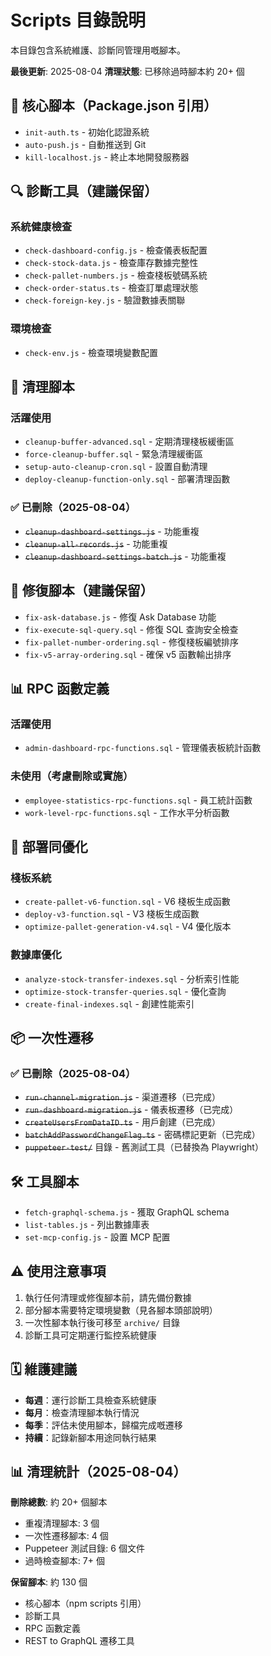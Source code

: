 # Scripts 目錄說明

本目錄包含系統維護、診斷同管理用嘅腳本。

**最後更新**: 2025-08-04
**清理狀態**: 已移除過時腳本約 20+ 個

## 📌 核心腳本（Package.json 引用）

- `init-auth.ts` - 初始化認證系統
- `auto-push.js` - 自動推送到 Git
- `kill-localhost.js` - 終止本地開發服務器

## 🔍 診斷工具（建議保留）

### 系統健康檢查

- `check-dashboard-config.js` - 檢查儀表板配置
- `check-stock-data.js` - 檢查庫存數據完整性
- `check-pallet-numbers.js` - 檢查棧板號碼系統
- `check-order-status.ts` - 檢查訂單處理狀態
- `check-foreign-key.js` - 驗證數據表關聯

### 環境檢查

- `check-env.js` - 檢查環境變數配置

## 🧹 清理腳本

### 活躍使用

- `cleanup-buffer-advanced.sql` - 定期清理棧板緩衝區
- `force-cleanup-buffer.sql` - 緊急清理緩衝區
- `setup-auto-cleanup-cron.sql` - 設置自動清理
- `deploy-cleanup-function-only.sql` - 部署清理函數

### ✅ 已刪除（2025-08-04）

- ~~`cleanup-dashboard-settings.js`~~ - 功能重複
- ~~`cleanup-all-records.js`~~ - 功能重複
- ~~`cleanup-dashboard-settings-batch.js`~~ - 功能重複

## 🔧 修復腳本（建議保留）

- `fix-ask-database.js` - 修復 Ask Database 功能
- `fix-execute-sql-query.sql` - 修復 SQL 查詢安全檢查
- `fix-pallet-number-ordering.sql` - 修復棧板編號排序
- `fix-v5-array-ordering.sql` - 確保 v5 函數輸出排序

## 📊 RPC 函數定義

### 活躍使用

- `admin-dashboard-rpc-functions.sql` - 管理儀表板統計函數

### 未使用（考慮刪除或實施）

- `employee-statistics-rpc-functions.sql` - 員工統計函數
- `work-level-rpc-functions.sql` - 工作水平分析函數

## 🚀 部署同優化

### 棧板系統

- `create-pallet-v6-function.sql` - V6 棧板生成函數
- `deploy-v3-function.sql` - V3 棧板生成函數
- `optimize-pallet-generation-v4.sql` - V4 優化版本

### 數據庫優化

- `analyze-stock-transfer-indexes.sql` - 分析索引性能
- `optimize-stock-transfer-queries.sql` - 優化查詢
- `create-final-indexes.sql` - 創建性能索引

## 📦 一次性遷移

### ✅ 已刪除（2025-08-04）

- ~~`run-channel-migration.js`~~ - 渠道遷移（已完成）
- ~~`run-dashboard-migration.js`~~ - 儀表板遷移（已完成）
- ~~`createUsersFromDataID.ts`~~ - 用戶創建（已完成）
- ~~`batchAddPasswordChangeFlag.ts`~~ - 密碼標記更新（已完成）
- ~~`puppeteer-test/`~~ 目錄 - 舊測試工具（已替換為 Playwright）

## 🛠️ 工具腳本

- `fetch-graphql-schema.js` - 獲取 GraphQL schema
- `list-tables.js` - 列出數據庫表
- `set-mcp-config.js` - 設置 MCP 配置

## ⚠️ 使用注意事項

1. 執行任何清理或修復腳本前，請先備份數據
2. 部分腳本需要特定環境變數（見各腳本頭部說明）
3. 一次性腳本執行後可移至 `archive/` 目錄
4. 診斷工具可定期運行監控系統健康

## 🗓️ 維護建議

- **每週**：運行診斷工具檢查系統健康
- **每月**：檢查清理腳本執行情況
- **每季**：評估未使用腳本，歸檔完成嘅遷移
- **持續**：記錄新腳本用途同執行結果

## 📊 清理統計（2025-08-04）

**刪除總數**: 約 20+ 個腳本

- 重複清理腳本: 3 個
- 一次性遷移腳本: 4 個
- Puppeteer 測試目錄: 6 個文件
- 過時檢查腳本: 7+ 個

**保留腳本**: 約 130 個

- 核心腳本（npm scripts 引用）
- 診斷工具
- RPC 函數定義
- REST to GraphQL 遷移工具
